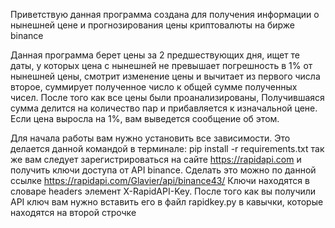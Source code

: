 Приветствую данная программа создана для получения информации о нынешней цене и прогнозирования цены криптовалюты на бирже binance

Данная программа берет цены за 2 предшествующих дня, ищет те даты, у которых цена с нынешней не превышает погрешность в 1% от нынешней цены, смотрит изменение цены и вычитает из первого числа второе, суммирует полученное число к общей сумме полученных чисел. После того как все цены были проанализированы, Получившаяся сумма делится на количество пар и прибавляется к изначальной цене. Если цена выросла на 1%, вам выведется сообщение об этом. 



Для начала работы вам нужно установить все зависимости. Это делается данной командой в терминале: pip install -r requirements.txt
так же вам следует зарегистрироваться на сайте https://rapidapi.com и получить ключи доступа от API binance. Сделать это можно по данной ссылке https://rapidapi.com/Glavier/api/binance43/
Ключи находятся в словаре headers элемент X-RapidAPI-Key. После того как вы получили API ключ вам нужно вставить его в файл rapidkey.py в кавычки, которые находятся на второй строчке 
